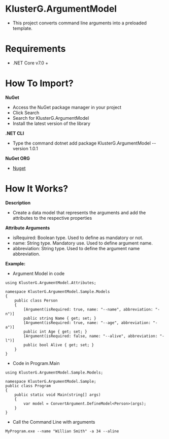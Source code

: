 # KlusterG.ArgumentModel
* This project converts command line arguments into a preloaded template.

# Requirements
* .NET Core v7.0 +

# How To Import?
**NuGet**
* Access the NuGet package manager in your project
* Click Search
* Search for KlusterG.ArgumentModel
* Install the latest version of the library

**.NET CLI**
* Type the command dotnet add package KlusterG.ArgumentModel --version 1.0.1

**NuGet ORG**
* [Nuget](https://www.nuget.org/packages/KlusterG.ArgumentModel/1.0.1)

# How It Works?
**Description**
* Create a data model that represents the arguments and add the attributes to the respective properties

**Attribute Arguments**
* isRequired: Boolean type. Used to define as mandatory or not.
* name: String type. Mandatory use. Used to define argument name.
* abbreviation: String type. Used to define the argument name abbreviation.

**Example:**
* Argument Model in code
```
using KlusterG.ArgumentModel.Attributes;

namespace KlusterG.ArgumentModel.Sample.Models
{
    public class Person
    {
        [Argument(isRequired: true, name: "--name", abbreviation: "-n")]
        public string Name { get; set; }
        [Argument(isRequired: true, name: "--age", abbreviation: "-a")]
        public int Age { get; set; }
        [Argument(isRequired: false, name: "--alive", abbreviation: "-l")]
        public bool Alive { get; set; }
    }
}
```

* Code in Program.Main
```
using KlusterG.ArgumentModel.Sample.Models;

namespace KlusterG.ArgumentModel.Sample;
public class Program
{
    public static void Main(string[] args)
    {
        var model = ConvertArgument.DefineModel<Person>(args);
    }
}
```

* Call the Command Line with arguments
~~~
MyProgram.exe --name "Willian Smith" -a 34 --aline
~~~
